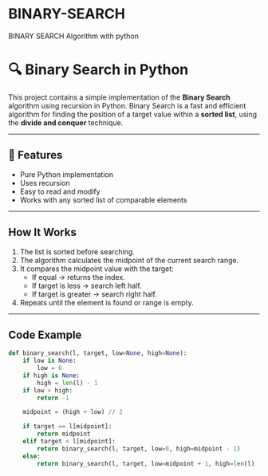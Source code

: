 # BINARY-SEARCH
BINARY SEARCH Algorithm with python 

# 🔍 Binary Search in Python

This project contains a simple implementation of the **Binary Search** algorithm using recursion in Python. Binary Search is a fast and efficient algorithm for finding the position of a target value within a **sorted list**, using the **divide and conquer** technique.

---

## 📌 Features

- Pure Python implementation
- Uses recursion
- Easy to read and modify
- Works with any sorted list of comparable elements

---

##  How It Works

1. The list is sorted before searching.
2. The algorithm calculates the midpoint of the current search range.
3. It compares the midpoint value with the target:
   - If equal → returns the index.
   - If target is less → search left half.
   - If target is greater → search right half.
4. Repeats until the element is found or range is empty.

---

##  Code Example

```python
def binary_search(l, target, low=None, high=None):
    if low is None:
        low = 0
    if high is None:
        high = len(l) - 1
    if low > high:
        return -1

    midpoint = (high + low) // 2

    if target == l[midpoint]:
        return midpoint
    elif target < l[midpoint]:
        return binary_search(l, target, low=0, high=midpoint - 1)
    else:
        return binary_search(l, target, low=midpoint + 1, high=len(l) - 1)
